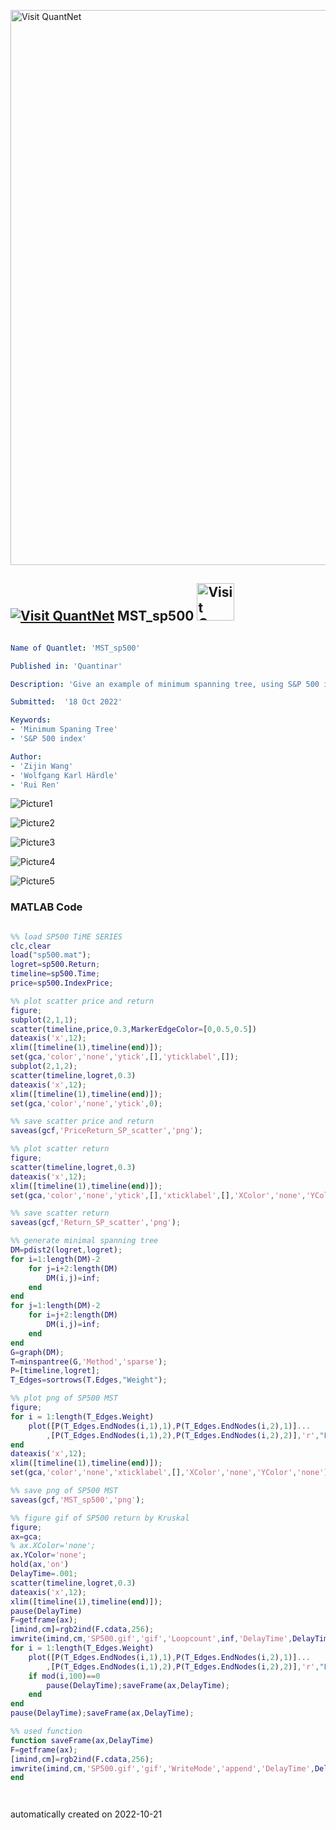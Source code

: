 [<img src="https://github.com/QuantLet/Styleguide-and-FAQ/blob/master/pictures/banner.png" width="888" alt="Visit QuantNet">](http://quantlet.de/)

## [<img src="https://github.com/QuantLet/Styleguide-and-FAQ/blob/master/pictures/qloqo.png" alt="Visit QuantNet">](http://quantlet.de/) **MST_sp500** [<img src="https://github.com/QuantLet/Styleguide-and-FAQ/blob/master/pictures/QN2.png" width="60" alt="Visit QuantNet 2.0">](http://quantlet.de/)

```yaml

Name of Quantlet: 'MST_sp500'

Published in: 'Quantinar'

Description: 'Give an example of minimum spanning tree, using S&P 500 index for clustering.'

Submitted:  '18 Oct 2022'

Keywords: 
- 'Minimum Spaning Tree'
- 'S&P 500 index'

Author: 
- 'Zijin Wang'
- 'Wolfgang Karl Härdle'
- 'Rui Ren'

```

![Picture1](MST_sp500.png)

![Picture2](MST_sp500_2018.png)

![Picture3](PriceReturn_SP_scatter.png)

![Picture4](Return_SP_scatter.png)

![Picture5](SP500_Clustering_K20.png)

### MATLAB Code
```matlab

%% load SP500 TiME SERIES 
clc,clear
load("sp500.mat");
logret=sp500.Return;
timeline=sp500.Time;
price=sp500.IndexPrice;

%% plot scatter price and return
figure;
subplot(2,1,1);
scatter(timeline,price,0.3,MarkerEdgeColor=[0,0.5,0.5])
dateaxis('x',12);
xlim([timeline(1),timeline(end)]);
set(gca,'color','none','ytick',[],'yticklabel',[]);
subplot(2,1,2);
scatter(timeline,logret,0.3)
dateaxis('x',12);
xlim([timeline(1),timeline(end)]);
set(gca,'color','none','ytick',0);

%% save scatter price and return
saveas(gcf,'PriceReturn_SP_scatter','png');

%% plot scatter return
figure;
scatter(timeline,logret,0.3)
dateaxis('x',12);
xlim([timeline(1),timeline(end)]);
set(gca,'color','none','ytick',[],'xticklabel',[],'XColor','none','YColor','none');

%% save scatter return
saveas(gcf,'Return_SP_scatter','png');

%% generate minimal spanning tree
DM=pdist2(logret,logret);
for i=1:length(DM)-2
    for j=i+2:length(DM)
        DM(i,j)=inf;
    end
end
for j=1:length(DM)-2
    for i=j+2:length(DM)
        DM(i,j)=inf;
    end
end
G=graph(DM);
T=minspantree(G,'Method','sparse');
P=[timeline,logret];
T_Edges=sortrows(T.Edges,"Weight");

%% plot png of SP500 MST
figure;
for i = 1:length(T_Edges.Weight)
    plot([P(T_Edges.EndNodes(i,1),1),P(T_Edges.EndNodes(i,2),1)]...
        ,[P(T_Edges.EndNodes(i,1),2),P(T_Edges.EndNodes(i,2),2)],'r',"LineWidth",0.5);hold on
end
dateaxis('x',12);
xlim([timeline(1),timeline(end)]);
set(gca,'color','none','xticklabel',[],'XColor','none','YColor','none')

%% save png of SP500 MST
saveas(gcf,'MST_sp500','png');

%% figure gif of SP500 return by Kruskal
figure;
ax=gca;
% ax.XColor='none';
ax.YColor='none';
hold(ax,'on')
DelayTime=.001;
scatter(timeline,logret,0.3)
dateaxis('x',12);
xlim([timeline(1),timeline(end)]);
pause(DelayTime)
F=getframe(ax);
[imind,cm]=rgb2ind(F.cdata,256);
imwrite(imind,cm,'SP500.gif','gif','Loopcount',inf,'DelayTime',DelayTime);
for i = 1:length(T_Edges.Weight)
    plot([P(T_Edges.EndNodes(i,1),1),P(T_Edges.EndNodes(i,2),1)]...
        ,[P(T_Edges.EndNodes(i,1),2),P(T_Edges.EndNodes(i,2),2)],'r',"LineWidth",0.5);
    if mod(i,100)==0
        pause(DelayTime);saveFrame(ax,DelayTime);
    end
end
pause(DelayTime);saveFrame(ax,DelayTime);

%% used function
function saveFrame(ax,DelayTime)
F=getframe(ax);
[imind,cm]=rgb2ind(F.cdata,256);
imwrite(imind,cm,'SP500.gif','gif','WriteMode','append','DelayTime',DelayTime,"TransparentColor",0);
end




```

automatically created on 2022-10-21